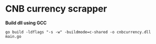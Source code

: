 # CNB currency scrapper


**Build dll using GCC**
```commandline
go build -ldflags "-s -w" -buildmode=c-shared -o cnbcurrency.dll main.go
```
